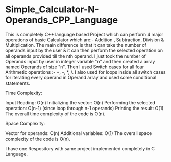 # Simple_Calculator-N-Operands_CPP_Language
This is completely C++ language based Project which can perform 4 major operations of basic Calculator which are:- Addition , Subtraction, Division &amp; Multiplication.
The main difference is that it can take the number of operands input by the user &amp; it can then perform the selected operation on all operands provided till the nth
operand. I just took the number of Operands input by user in integer variable "n" and then created a array named Operands of size "n". Then I used Switch cases for all
four Arithmetic operations :- +, -, *, /. I also used for loops inside all switch cases for iterating every operand in Operand array and used some conditional statements.

Time Complexity:

Input Reading: O(n)
Initializing the vector: O(n)
Performing the selected operation: O(n-1) (since loop through n-1 operands)
Printing the result: O(1)
The overall time complexity of the code is O(n).

Space Complexity:

Vector for operands: O(n)
Additional variables: O(1)
The overall space complexity of the code is O(n).


I have one Respository with same project implemented completely in C Language.
